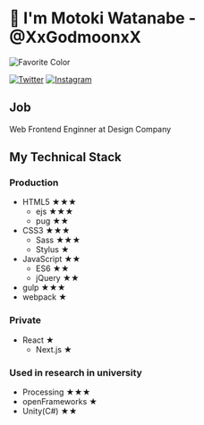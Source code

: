# 👋 I'm Motoki Watanabe - @XxGodmoonxX

![Favorite Color](https://img.shields.io/badge/Favorite%20Color-%230000ff-%230000ff)

[![Twitter](https://img.shields.io/twitter/follow/XxGodmoonxX?style=social)](https://twitter.com/XxGodmoonxX)
[![Instagram](https://img.shields.io/badge/Instagram-%40xxgodmoonxx-%23C13584)](https://www.instagram.com/xxgodmoonxx/)


## Job
Web Frontend Enginner at Design Company

## My Technical Stack

### Production

- HTML5 ★★★
  - ejs ★★★
  - pug ★★
- CSS3 ★★★
  - Sass ★★★
  - Stylus ★
- JavaScript ★★
  - ES6 ★★
  - jQuery ★★
- gulp ★★★
- webpack ★

### Private

- React ★
  - Next.js ★

### Used in research in university

- Processing ★★★
- openFrameworks ★
- Unity(C#) ★★
